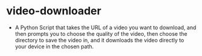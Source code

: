 # video-downloader
- A Python Script that takes the URL of a video you want to download, and then prompts you to choose the quality of the video, then choose the directory to save the video in, and it downloads the video directly to your device in the chosen path.

